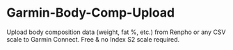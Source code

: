# Garmin-Body-Comp-Upload
Upload body composition data (weight, fat %, etc.) from Renpho or any CSV scale to Garmin Connect. Free &amp; no Index S2 scale required.
